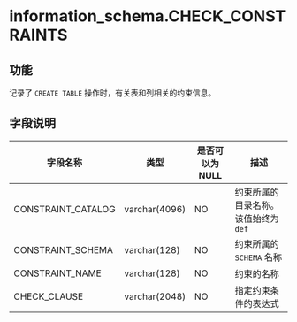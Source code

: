 information_schema.CHECK_CONSTRAINTS 
=========================================================



功能 
--------------------

记录了 `CREATE TABLE` 操作时，有关表和列相关的约束信息。 

字段说明 
----------------------



|        字段名称        |      类型       | 是否可以为 NULL |          描述           |
|--------------------|---------------|------------|-----------------------|
| CONSTRAINT_CATALOG | varchar(4096) | NO         | 约束所属的目录名称。该值始终为 `def` |
| CONSTRAINT_SCHEMA  | varchar(128)  | NO         | 约束所属的 `SCHEMA` 名称     |
| CONSTRAINT_NAME    | varchar(128)  | NO         | 约束的名称                 |
| CHECK_CLAUSE       | varchar(2048) | NO         | 指定约束条件的表达式            |


